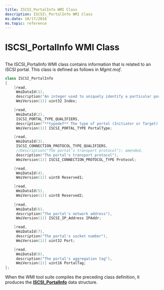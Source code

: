 ```yaml
---
title: ISCSI_PortalInfo WMI Class
description: ISCSI\_PortalInfo WMI Class
ms.date: 10/17/2018
ms.topic: reference
---
```


# ISCSI\_PortalInfo WMI Class


## <span id="ddk_iscsi_portalinfo_wmi_class_kr"></span><span id="DDK_ISCSI_PORTALINFO_WMI_CLASS_KR"></span>


The ISCSI\_PortalInfo WMI class contains information that is related to an iSCSI portal. This class is defined as follows in *Mgmt.mof*.

```cpp
class ISCSI_PortalInfo
{
    [read,
     WmiDataId(1),
     description("An integer used to uniquely identify a particular port"),
     WmiVersion(1)] uint32 Index;

    [read,
     WmiDataId(2),
     ISCSI_PORTAL_TYPE_QUALIFIERS,
     description("**typedef** The type of portal (Initiator or Target) \n"),
     WmiVersion(1)] ISCSI_PORTAL_TYPE PortalType;

    [read,
     WmiDataId(3),
     ISCSI_CONNECTION_PROTOCOL_TYPE_QUALIFIERS,
     //Description("The portal's transport protocol"): amended,
     description("The portal's transport protocol"),
     WmiVersion(1)] ISCSI_CONNECTION_PROTOCOL_TYPE Protocol;

    [read,
     WmiDataId(4),
     WmiVersion(1)] uint8 Reserved1;

    [read,
     WmiDataId(5),
     WmiVersion(1)] uint8 Reserved2;
 
    [read,
     WmiDataId(6),
     description("The portal's network address"),
     WmiVersion(1)] ISCSI_IP_Address IPAddr;

    [read,
     WmiDataId(7),
     description("The portal's socket number"),
     WmiVersion(1)] uint32 Port;

    [read,
     WmiDataId(8),
     description("The portal's aggregation tag"),
     WmiVersion(1)] uint16 PortalTag;
};
```

When the WMI tool suite compiles the preceding class definition, it produces the [**ISCSI\_PortalInfo**](/windows-hardware/drivers/ddi/iscsimgt/ns-iscsimgt-_iscsi_portalinfo) data structure.

 

